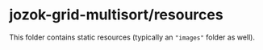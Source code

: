 # jozok-grid-multisort/resources

This folder contains static resources (typically an `"images"` folder as well).
